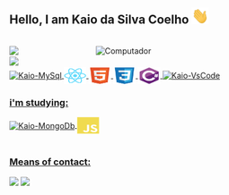 ## Hello, I am Kaio da Silva Coelho  <img  src="https://raw.githubusercontent.com/ABSphreak/ABSphreak/master/gifs/Hi.gif" width="30px">
 <br/>
 <div>
  <a href="https://github.com/Kaio-Silva">
  <img height="180em" src="https://github-readme-stats.vercel.app/api?username=Kaio-Silva&show_icons=true&theme=dracula&include_all_commits=true&count_private=true"/>
  <img src="https://raw.githubusercontent.com/MicaelliMedeiros/micaellimedeiros/master/image/computer-illustration.png" min-width="250px" max-width="250px" width="350px" align="right" alt="Computador">
</div>
  <div>
   <img height="180em" src="https://github-readme-stats.vercel.app/api/top-langs/?username=Kaio-Silva&layout=compact&langs_count=7&theme=dracula"/>
  </div>  
<div style="display: inline_block">
  <img align="center" alt="Kaio-MySql" height="60" width="60" src="https://cdn.icon-icons.com/icons2/2415/PNG/512/mysql_original_wordmark_logo_icon_146417.png">
  <img align="center" alt="Kaio-React" height="30" width="40" src="https://raw.githubusercontent.com/devicons/devicon/master/icons/react/react-original.svg">
  <img align="center" alt="Kaio-HTML" height="30" width="40" src="https://raw.githubusercontent.com/devicons/devicon/master/icons/html5/html5-original.svg">
  <img align="center" alt="Kaio-CSS" height="30" width="40" src="https://raw.githubusercontent.com/devicons/devicon/master/icons/css3/css3-original.svg">
  <img align="center" alt="Kaio-Csharp" height="30" width="40" src="https://raw.githubusercontent.com/devicons/devicon/master/icons/csharp/csharp-original.svg">
  <img align="center" alt="Kaio-VsCode" height="30" width="30" src="https://camo.githubusercontent.com/e9141be13e6bea8c50af6d48f64700246faed666040ead23e74d4fc27bf411e3/68747470733a2f2f696d672e69636f6e73382e636f6d2f666c75656e742f34382f3030303030302f76697375616c2d73747564696f2d636f64652d323031392e706e67">
</div>
 <h3> i'm studying: </h3>
 <div style="display: inline_block">
   <img align="center" alt="Kaio-MongoDb" height="30" width="40" src="https://cdn.icon-icons.com/icons2/2415/PNG/512/mongodb_original_logo_icon_146424.png">
   <img align="center" alt="Kaio-Js" height="30" width="40" src="https://raw.githubusercontent.com/devicons/devicon/master/icons/javascript/javascript-plain.svg">
 </div>
 <br/>
 <h3> Means of contact: </h3>
 <div> 
   <a href="https://www.linkedin.com/in/kaio-silva-coelho-9b92a3224/" target="_blank"><img src="https://img.shields.io/badge/-LinkedIn-%230077B5?style=for-the-badge&logo=linkedin&logoColor=white" target="_blank"></a> 
  <a href = "mailto:kaiosilvacoelho@gmail.com"><img src="https://img.shields.io/badge/-Gmail-%23333?style=for-the-badge&logo=gmail&logoColor=white" target="_blank"></a>
</div>
